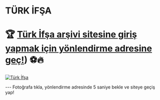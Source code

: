 # TÜRK İFŞA
# 🏆 **[Türk İfşa arşivi sitesine giriş yapmak için yönlendirme adresine geç!]([[https://gitlink.pro/9TIKLA))** ⚽🔥

[![Türk İfşa](https://pbs.twimg.com/media/GiSdvvJWQAAteed?format=jpg&name=small)](https://ay.live/turkp0)  

--- Fotoğrafa tıkla, yönlendirme adresinde 5 saniye bekle ve siteye geçiş yap!

<!---
turk-ifsa/turk-ifsa is a ✨ special ✨ repository because its `README.md` (this file) appears on your GitHub profile.
You can click the Preview link to take a look at your changes.
--->
